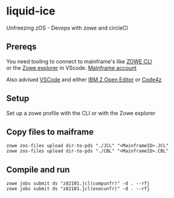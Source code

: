 # liquid-ice
Unfreezing zOS - Devops with zowe and circleCI

## Prereqs 

You need tooling to connect to mainframe's like [ZOWE CLI](https://docs.zowe.org/v1-1-x/user-guide/cli-installcli.html)  
or the [Zowe explorer](https://marketplace.visualstudio.com/items?itemName=Zowe.vscode-extension-for-zowe) in VScode.
[Mainframe account](https://www-01.ibm.com/events/wwe/ast/mtm/cobolvscode.nsf/enrollall?openform)

Also advised
[VSCode](https://code.visualstudio.com/download) and either [IBM Z Open Editor](https://ibm.github.io/zopeneditor-about/Docs/getting_started.html#installing-ibm-z-open-editor) or [Code4z](https://marketplace.visualstudio.com/items?itemName=broadcomMFD.code4z-extension-pack)

## Setup
Set up a zowe profile with the CLI or with the Zowe explorer 

## Copy files to maiframe
```console
zowe zos-files upload dir-to-pds "./JCL" "<MainframeID>.JCL"  
zowe zos-files upload dir-to-pds "./CBL" "<MainframeID>.CBL"
 ```
## Compile and run 
```console
zowe jobs submit ds "z82101.jcl(compunfr)" -d . --rfj     
zowe jobs submit ds "z82101.jcl(execunfr)" -d . --rfj     
```

